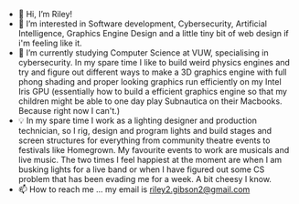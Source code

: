 - 👋 Hi, I’m Riley!
- 👀 I’m interested in Software development, Cybersecurity, Artificial Intelligence, Graphics Engine Design and a little tiny bit of web design if i'm feeling like it.
- 🌱 I’m currently studying Computer Science at VUW, specialising in cybersecurity. In my spare time I like to build weird physics engines and try and figure out different ways to make a 3D graphics engine with full phong shading and proper looking graphics run efficiently on my Intel Iris GPU (essentially how to build a efficient graphics engine so that my children might be able to one day play Subnautica on their Macbooks. Because right now I can't.)
- 💡 In my spare time I work as a lighting designer and production technician, so I rig, design and program lights and build stages and screen structures for everything from community theatre events to festivals like Homegrown. My favourite events to work are musicals and live music. The two times I feel happiest at the moment are when I am busking lights for a live band or when I have figured out some CS problem that has been evading me for a week. A bit cheesy I know.
- 📫 How to reach me ... my email is riley2.gibson2@gmail.com

<!---
rileygibson2/rileygibson2 is a ✨ special ✨ repository because its `README.md` (this file) appears on your GitHub profile.
You can click the Preview link to take a look at your changes.
--->

